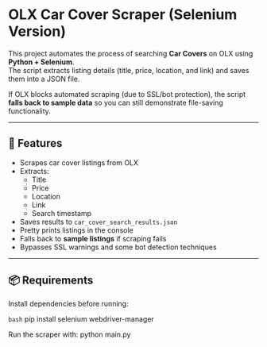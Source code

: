 # OLX Car Cover Scraper (Selenium Version)

This project automates the process of searching **Car Covers** on OLX using **Python + Selenium**.  
The script extracts listing details (title, price, location, and link) and saves them into a JSON file.  

If OLX blocks automated scraping (due to SSL/bot protection), the script **falls back to sample data** so you can still demonstrate file-saving functionality.

---

## 🚀 Features
- Scrapes car cover listings from OLX  
- Extracts:
  - Title  
  - Price  
  - Location  
  - Link  
  - Search timestamp  
- Saves results to `car_cover_search_results.json`  
- Pretty prints listings in the console  
- Falls back to **sample listings** if scraping fails  
- Bypasses SSL warnings and some bot detection techniques  

---

## 📦 Requirements
Install dependencies before running:

```bash```
pip install selenium webdriver-manager

Run the scraper with:
python main.py
